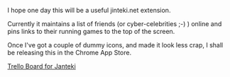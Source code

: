I hope one day this will be a useful jinteki.net extension.

Currently it maintains a list of friends (or cyber-celebrities ;-) ) online and pins links to their running games to the top of the screen.

Once I've got a couple of dummy icons, and made it look less crap, I shall be releasing this in the Chrome App Store.

[Trello Board for Janteki](https://trello.com/b/sJSYgy2m/jankteki)
